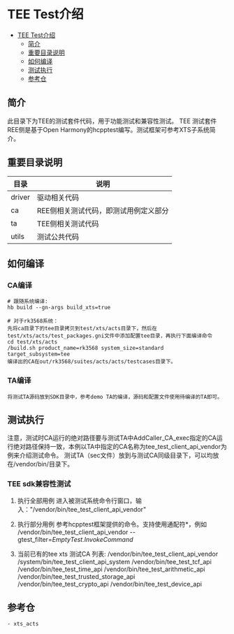 # TEE Test介绍

- [TEE Test介绍](#TEE-test介绍)
  - [简介](#简介)
  - [重要目录说明](#重要目录说明)
  - [如何编译](#如何编译)
  - [测试执行](#测试执行)
  - [参考仓](#参考仓)

## 简介

此目录下为TEE的测试套件代码，用于功能测试和兼容性测试。
TEE 测试套件REE侧是基于Open Harmony的hcpptest编写。测试框架可参考XTS子系统简介。

## 重要目录说明

|  目录   |  说明  |
|  ----  |  ----  |
| driver  | 驱动相关代码 |
| ca  | REE侧相关测试代码，即测试用例定义部分 |
| ta  | TEE侧相关测试代码 |
| utils  | 测试公共代码 |

## 如何编译
### CA编译
    # 跟随系统编译:
    hb build --gn-args build_xts=true

    # 对于rk3568系统：
    先将ca目录下的tee目录拷贝到test/xts/acts目录下，然后在test/xts/acts/test_packages.gni文件中添加配置tee目录，再执行下面编译命令
    cd test/xts/acts
    /build.sh product_name=rk3568 system_size=standard target_subsystem=tee
    编译出的CA在out/rk3568/suites/acts/acts/testcases目录下。

### TA编译
    将测试TA源码放到SDK目录中，参考demo TA的编译，源码和配置文件使用待编译的TA即可。

## 测试执行
注意，测试时CA运行的绝对路径要与测试TA中AddCaller_CA_exec指定的CA运行绝对路径保持一致，本例以TA中指定的CA名称为tee_test_client_api_vendor为例来介绍测试命令。
测试TA（sec文件）放到与测试CA同级目录下，可以均放在/vendor/bin/目录下。

### TEE sdk兼容性测试

1. 执行全部用例 
   进入被测试系统命令行窗口，输入："/vendor/bin/tee_test_client_api_vendor"

2. 执行部分用例
   参考hcpptest框架提供的命令。支持使用通配符*，例如 /vendor/bin/tee_test_client_api_vendor --gtest_filter=*EmptyTest.InvokeCommand*

3. 当前已有的tee xts 测试CA 列表:
/vendor/bin/tee_test_client_api_vendor
/system/bin/tee_test_client_api_system
/vendor/bin/tee_test_tcf_api
/vendor/bin/tee_test_time_api
/vendor/bin/tee_test_arithmetic_api
/vendor/bin/tee_test_trusted_storage_api
/vendor/bin/tee_test_crypto_api
/vendor/bin/tee_test_device_api
## 参考仓
    - xts_acts
